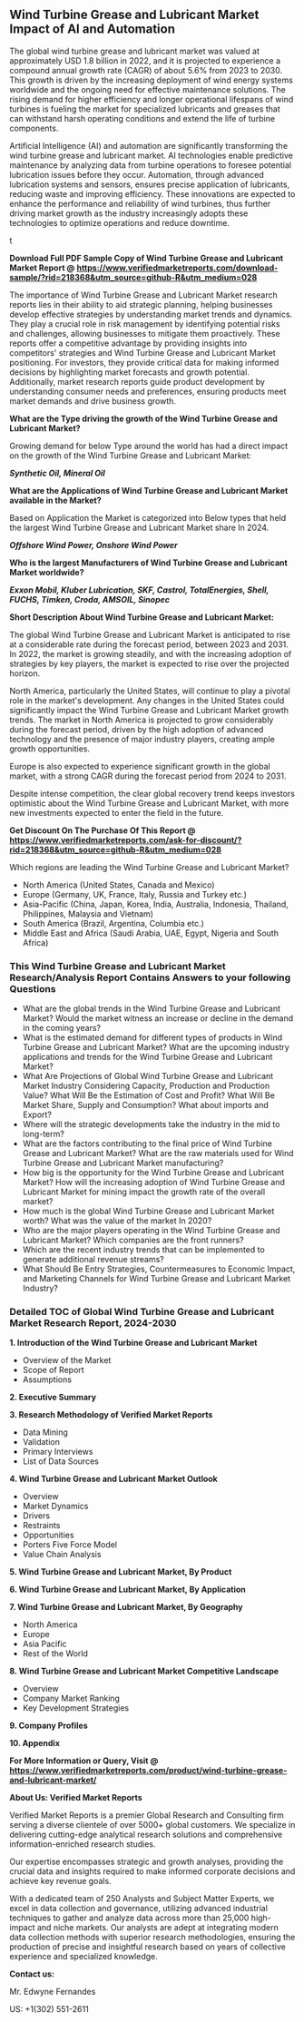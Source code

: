 <h2>Wind Turbine Grease and Lubricant Market Impact of AI and Automation</h2><p>The global wind turbine grease and lubricant market was valued at approximately USD 1.8 billion in 2022, and it is projected to experience a compound annual growth rate (CAGR) of about 5.6% from 2023 to 2030. This growth is driven by the increasing deployment of wind energy systems worldwide and the ongoing need for effective maintenance solutions. The rising demand for higher efficiency and longer operational lifespans of wind turbines is fueling the market for specialized lubricants and greases that can withstand harsh operating conditions and extend the life of turbine components.</p><p>Artificial Intelligence (AI) and automation are significantly transforming the wind turbine grease and lubricant market. AI technologies enable predictive maintenance by analyzing data from turbine operations to foresee potential lubrication issues before they occur. Automation, through advanced lubrication systems and sensors, ensures precise application of lubricants, reducing waste and improving efficiency. These innovations are expected to enhance the performance and reliability of wind turbines, thus further driving market growth as the industry increasingly adopts these technologies to optimize operations and reduce downtime.</p>t</p><p id="" class=""><strong>Download Full PDF Sample Copy of Wind Turbine Grease and Lubricant Market Report @ <a href="https://www.verifiedmarketreports.com/download-sample/?rid=218368&utm_source=github-R&utm_medium=028" target="_blank">https://www.verifiedmarketreports.com/download-sample/?rid=218368&utm_source=github-R&utm_medium=028</a></strong></p><p>The importance of&nbsp;Wind Turbine Grease and Lubricant Market research reports lies in their ability to aid strategic planning, helping businesses develop effective strategies by understanding market trends and dynamics. They play a crucial role in risk management by identifying potential risks and challenges, allowing businesses to mitigate them proactively. These reports offer a competitive advantage by providing insights into competitors' strategies and Wind Turbine Grease and Lubricant Market positioning. For investors, they provide critical data for making informed decisions by highlighting market forecasts and growth potential. Additionally, market research reports guide product development by understanding consumer needs and preferences, ensuring products meet market demands and drive business growth.</p><p><strong>What are the&nbsp;Type driving the growth of the Wind Turbine Grease and Lubricant Market?</strong></p><p id="" class="">Growing demand for below Type around the world has had a direct impact on the growth of the Wind Turbine Grease and Lubricant Market:</p><em><strong>Synthetic Oil, Mineral Oil</strong></em></p><strong>What are the&nbsp;Applications&nbsp;of Wind Turbine Grease and Lubricant Market available in the Market?</strong></p><p id="" class="">Based on Application the Market is categorized into Below types that held the largest Wind Turbine Grease and Lubricant Market share In 2024.</p><em><strong>Offshore Wind Power, Onshore Wind Power</strong></em></p><strong>Who is the largest Manufacturers of Wind Turbine Grease and Lubricant Market worldwide?</strong></p><p><em><strong>Exxon Mobil, Kluber Lubrication, SKF, Castrol, TotalEnergies, Shell, FUCHS, Timken, Croda, AMSOIL, Sinopec</strong></em></p><p id="" class=""><strong>Short Description About Wind Turbine Grease and Lubricant Market:</strong></p><p>The global Wind Turbine Grease and Lubricant Market is anticipated to rise at a considerable rate during the forecast period, between 2023 and 2031. In 2022, the market is growing steadily, and with the increasing adoption of strategies by key players, the market is expected to rise over the projected horizon.</p><p>North America, particularly the United States, will continue to play a pivotal role in the market's development. Any changes in the United States could significantly impact the Wind Turbine Grease and Lubricant Market growth trends. The market in North America is projected to grow considerably during the forecast period, driven by the high adoption of advanced technology and the presence of major industry players, creating ample growth opportunities.</p><p>Europe is also expected to experience significant growth in the global market, with a strong CAGR during the forecast period from 2024 to 2031.</p><p>Despite intense competition, the clear global recovery trend keeps investors optimistic about the Wind Turbine Grease and Lubricant Market, with more new investments expected to enter the field in the future.</p><p id="" class=""><strong>Get Discount On The Purchase Of This Report @ <a href="https://www.verifiedmarketreports.com/ask-for-discount/?rid=218368&utm_source=github-R&utm_medium=028" target="_blank">https://www.verifiedmarketreports.com/ask-for-discount/?rid=218368&utm_source=github-R&utm_medium=028</a></strong></p>Which regions are leading the Wind Turbine Grease and Lubricant Market?</p><ul><li>North America (United States, Canada and Mexico)</li><li>Europe (Germany, UK, France, Italy, Russia and Turkey etc.)</li><li>Asia-Pacific (China, Japan, Korea, India, Australia, Indonesia, Thailand, Philippines, Malaysia and Vietnam)</li><li>South America (Brazil, Argentina, Columbia etc.)</li><li>Middle East and Africa (Saudi Arabia, UAE, Egypt, Nigeria and South Africa)</li></ul><h3 id="" class="">This Wind Turbine Grease and Lubricant Market Research/Analysis Report Contains Answers to your following Questions</h3><ul><li>What are the global trends in the Wind Turbine Grease and Lubricant Market? Would the market witness an increase or decline in the demand in the coming years?</li><li>What is the estimated demand for different types of products in Wind Turbine Grease and Lubricant Market? What are the upcoming industry applications and trends for the Wind Turbine Grease and Lubricant Market?</li><li>What Are Projections of Global Wind Turbine Grease and Lubricant Market Industry Considering Capacity, Production and Production Value? What Will Be the Estimation of Cost and Profit? What Will Be Market Share, Supply and Consumption? What about imports and Export?</li><li>Where will the strategic developments take the industry in the mid to long-term?</li><li>What are the factors contributing to the final price of Wind Turbine Grease and Lubricant Market? What are the raw materials used for Wind Turbine Grease and Lubricant Market manufacturing?</li><li>How big is the opportunity for the Wind Turbine Grease and Lubricant Market? How will the increasing adoption of Wind Turbine Grease and Lubricant Market for mining impact the growth rate of the overall market?</li><li>How much is the global Wind Turbine Grease and Lubricant Market worth? What was the value of the market In 2020?</li><li>Who are the major players operating in the Wind Turbine Grease and Lubricant Market? Which companies are the front runners?</li><li>Which are the recent industry trends that can be implemented to generate additional revenue streams?</li><li>What Should Be Entry Strategies, Countermeasures to Economic Impact, and Marketing Channels for Wind Turbine Grease and Lubricant Market Industry?</li></ul><h3 id="" class="">Detailed TOC of Global Wind Turbine Grease and Lubricant Market Research Report, 2024-2030</h3><p id="" class=""><strong>1. Introduction of the Wind Turbine Grease and Lubricant Market</strong></p><ul><li>Overview of the Market</li><li>Scope of Report</li><li>Assumptions</li></ul><p id="" class=""><strong>2. Executive Summary</strong></p><p id="" class=""><strong>3. Research Methodology of Verified Market Reports</strong></p><ul><li>Data Mining</li><li>Validation</li><li>Primary Interviews</li><li>List of Data Sources</li></ul><p id="" class=""><strong>4. Wind Turbine Grease and Lubricant Market Outlook</strong></p><ul><li>Overview</li><li>Market Dynamics</li><li>Drivers</li><li>Restraints</li><li>Opportunities</li><li>Porters Five Force Model</li><li>Value Chain Analysis</li></ul><p id="" class=""><strong>5. Wind Turbine Grease and Lubricant Market, By Product</strong></p><p id="" class=""><strong>6. Wind Turbine Grease and Lubricant Market, By Application</strong></p><p id="" class=""><strong>7. Wind Turbine Grease and Lubricant Market, By Geography</strong></p><ul><li>North America</li><li>Europe</li><li>Asia Pacific</li><li>Rest of the World</li></ul><p id="" class=""><strong>8. Wind Turbine Grease and Lubricant Market Competitive Landscape</strong></p><ul><li>Overview</li><li>Company Market Ranking</li><li>Key Development Strategies</li></ul><p id="" class=""><strong>9. Company Profiles</strong></p><p id="" class=""><strong>10. Appendix</strong></p><p id="" class=""><strong>For More Information or Query, Visit @ <a href="https://www.verifiedmarketreports.com/product/wind-turbine-grease-and-lubricant-market/" target="_blank">https://www.verifiedmarketreports.com/product/wind-turbine-grease-and-lubricant-market/</a></strong></p><p id="" class=""><strong>About Us: Verified Market Reports</strong></p><p id="" class="">Verified Market Reports is a premier Global Research and Consulting firm serving a diverse clientele of over 5000+ global customers. We specialize in delivering cutting-edge analytical research solutions and comprehensive information-enriched research studies.</p><p id="" class="">Our expertise encompasses strategic and growth analyses, providing the crucial data and insights required to make informed corporate decisions and achieve key revenue goals.</p><p id="" class="">With a dedicated team of 250 Analysts and Subject Matter Experts, we excel in data collection and governance, utilizing advanced industrial techniques to gather and analyze data across more than 25,000 high-impact and niche markets. Our analysts are adept at integrating modern data collection methods with superior research methodologies, ensuring the production of precise and insightful research based on years of collective experience and specialized knowledge.</p><p id="" class=""><strong>Contact us:</strong></p><p id="" class="">Mr. Edwyne Fernandes</p><p id="" class="">US: +1(302) 551-2611</p>